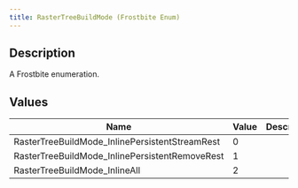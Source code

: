 ```yaml
---
title: RasterTreeBuildMode (Frostbite Enum)
---
```

## Description

A Frostbite enumeration.

## Values

| Name                                            | Value | Description |
| ----------------------------------------------- | ----- | ----------- |
| RasterTreeBuildMode\_InlinePersistentStreamRest | 0     |             |
| RasterTreeBuildMode\_InlinePersistentRemoveRest | 1     |             |
| RasterTreeBuildMode\_InlineAll                  | 2     |             |
